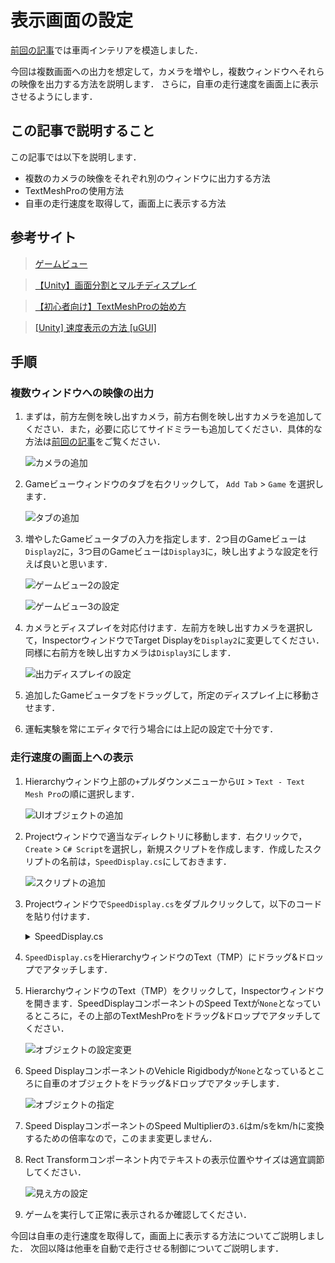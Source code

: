 # 表示画面の設定

[前回の記事](./2_2.md)では車両インテリアを模造しました．

今回は複数画面への出力を想定して，カメラを増やし，複数ウィンドウへそれらの映像を出力する方法を説明します．
さらに，自車の走行速度を画面上に表示させるようにします．

## この記事で説明すること
この記事では以下を説明します．
- 複数のカメラの映像をそれぞれ別のウィンドウに出力する方法
- TextMeshProの使用方法
- 自車の走行速度を取得して，画面上に表示する方法

## 参考サイト

> [ゲームビュー](https://docs.unity3d.com/ja/2017.4/Manual/GameView.html)

> [【Unity】画面分割とマルチディスプレイ](https://www.urablog.xyz/entry/2017/11/26/081423)

> [【初心者向け】TextMeshProの始め方](https://shibuya24.info/entry/unity-ui-textmeshpro)

> [[Unity] 速度表示の方法 [uGUI]](https://megane-sensei.com/371/)


## 手順
### 複数ウィンドウへの映像の出力

1. まずは，前方左側を映し出すカメラ，前方右側を映し出すカメラを追加してください．また，必要に応じてサイドミラーも追加してください．具体的な方法は[前回の記事](./2_2.md)をご覧ください．

    ![カメラの追加](./figures/2_3/2_3_1.png)

1. Gameビューウィンドウのタブを右クリックして， `Add Tab` > `Game` を選択します．
    
    ![タブの追加](./figures/2_3/2_3_2.png)
    
2. 増やしたGameビュータブの入力を指定します．2つ目のGameビューは`Display2`に，3つ目のGameビューは`Display3`に，映し出すような設定を行えば良いと思います．
    
    ![ゲームビュー2の設定](./figures/2_3/2_3_3.png)

    ![ゲームビュー3の設定](./figures/2_3/2_3_4.png)

    
3. カメラとディスプレイを対応付けます．左前方を映し出すカメラを選択して，InspectorウィンドウでTarget Displayを`Display2`に変更してください．同様に右前方を映し出すカメラは`Display3`にします．

    ![出力ディスプレイの設定](./figures/2_3/2_3_5.png)

4. 追加したGameビュータブをドラッグして，所定のディスプレイ上に移動させます．
4. 運転実験を常にエディタで行う場合には上記の設定で十分です．

### 走行速度の画面上への表示

1. Hierarchyウィンドウ上部の`+`プルダウンメニューから`UI` > `Text - Text Mesh Pro`の順に選択します．
    
    ![UIオブジェクトの追加](./figures/2_3/2_3_6.png)
    
2. Projectウィンドウで適当なディレクトリに移動します．右クリックで，`Create` > `C# Script`を選択し，新規スクリプトを作成します．作成したスクリプトの名前は，`SpeedDisplay.cs`にしておきます．
    
    ![スクリプトの追加](./figures/2_3/2_3_7.png)
    
3. Projectウィンドウで`SpeedDisplay.cs`をダブルクリックして，以下のコードを貼り付けます．
    <details>
    <summary>SpeedDisplay.cs</summary>
    ```cs
    using UnityEngine;
    using TMPro;  // Text Mesh Proの名前空間を追加
    
    public class SpeedDisplay : MonoBehaviour
    {
        [SerializeField]
        private TextMeshProUGUI speedText;  // TextをTextMeshProUGUIに変更
    
        [SerializeField]
        private Rigidbody vehicleRigidbody;
    
        [SerializeField]
        private float speedMultiplier = 3.6f;
    
        private void Update()
        {
            if (vehicleRigidbody != null)
            {
                float speedMS = vehicleRigidbody.velocity.magnitude;
                float speedKMH = speedMS * speedMultiplier;
                speedText.text = speedKMH.ToString("F1") + " km/h";
            }
        }
    }
    ```
    </details>
    
4. `SpeedDisplay.cs`をHierarchyウィンドウのText（TMP）にドラッグ&ドロップでアタッチします．
5. HierarchyウィンドウのText（TMP）をクリックして，Inspectorウィンドウを開きます．SpeedDisplayコンポーネントのSpeed Textが`None`となっているところに，その上部のTextMeshProをドラッグ&ドロップでアタッチしてください．
    
    ![オブジェクトの設定変更](./figures/2_3/2_3_8.png)
    
6. Speed DisplayコンポーネントのVehicle Rigidbodyが`None`となっているところに自車のオブジェクトをドラッグ&ドロップでアタッチします．
    
    ![オブジェクトの指定](./figures/2_3/2_3_9.png)
    
7. Speed DisplayコンポーネントのSpeed Multiplierの`3.6`はm/sをkm/hに変換するための倍率なので，このまま変更しません．
7. Rect Transformコンポーネント内でテキストの表示位置やサイズは適宜調節してください．
    
    ![見え方の設定](./figures/2_3/2_3_10.png)
    
8. ゲームを実行して正常に表示されるか確認してください．

今回は自車の走行速度を取得して，画面上に表示する方法についてご説明しました．
次回以降は他車を自動で走行させる制御についてご説明します．

